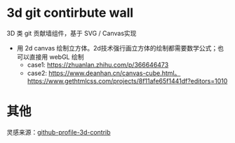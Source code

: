 # 3d git contirbute wall
3D 类 git 贡献墙组件，基于 SVG / Canvas实现

- 用 2d canvas 绘制立方体。2d技术强行画立方体的绘制都需要数学公式；也可以直接用 webGL 绘制
    - case1: https://zhuanlan.zhihu.com/p/366646473
    - case2: https://www.deanhan.cn/canvas-cube.html。https://www.gethtmlcss.com/projects/8f11afe65f1441df?editors=1010


# 其他
灵感来源：[github-profile-3d-contrib](https://github.com/yoshi389111/github-profile-3d-contrib)